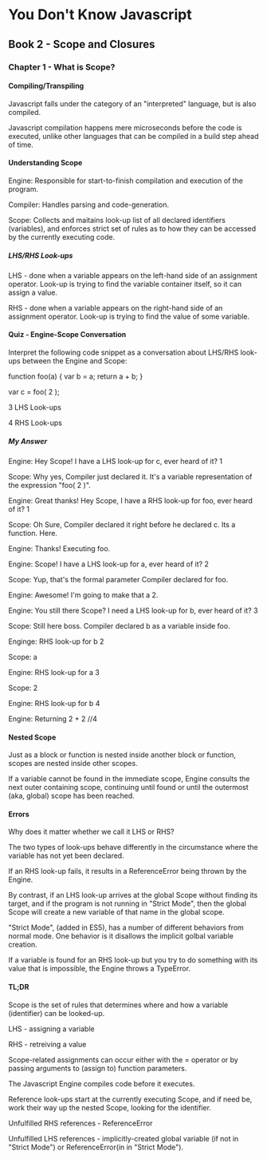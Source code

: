 # You Don't Know Javascript

## Book 2 - Scope and Closures
### Chapter 1 - What is Scope?

#### Compiling/Transpiling

Javascript falls under the category of an "interpreted" language, but is also compiled.

Javascript compilation happens mere microseconds before the code is executed, unlike other languages that can be compiled in a build step ahead of time.

#### Understanding Scope

Engine: Responsible for start-to-finish compilation and execution of the program.


Compiler: Handles parsing and code-generation.


Scope: Collects and maitains look-up list of all declared identifiers (variables), and enforces strict set of rules as to how they can be accessed by the currently executing code.


##### LHS/RHS Look-ups

LHS - done when a variable appears on the left-hand side of an assignment operator.  Look-up is trying to find the variable container itself, so it can assign a value.


RHS - done when a variable appears on the right-hand side of an assignment operator.  Look-up is trying to find the value of some variable.


#### Quiz - Engine-Scope Conversation

Interpret the following code snippet as a conversation about LHS/RHS look-ups between the Engine and Scope:

function foo(a) {
    var b = a;
    return a + b;
}

var c = foo( 2 );

3 LHS Look-ups

4 RHS Look-ups

##### My Answer

Engine: Hey Scope! I have a LHS look-up for c, ever heard of it? 1

Scope: Why yes, Compiler just declared it. It's a variable representation of the expression "foo( 2 )".

Engine: Great thanks! Hey Scope, I have a RHS look-up for foo, ever heard of it? 1

Scope: Oh Sure, Compiler declared it right before he declared c. Its a function. Here.

Engine: Thanks! Executing foo.

Engine: Scope! I have a LHS look-up for a, ever heard of it? 2

Scope: Yup, that's the formal parameter Compiler declared for foo.

Engine: Awesome! I'm going to make that a 2.

Engine: You still there Scope? I need a LHS look-up for b, ever heard of it? 3

Scope: Still here boss. Compiler declared b as a variable inside foo.

Enginge: RHS look-up for b 2

Scope: a

Engine: RHS look-up for a 3

Scope: 2

Engine: RHS look-up for b 4

Engine: Returning 2 + 2 //4


#### Nested Scope

Just as a block or function is nested inside another block or function, scopes are nested inside other scopes.

If a variable cannot be found in the immediate scope, Engine consults the next outer containing scope, continuing until found or  until the outermost (aka, global) scope has been reached.


#### Errors

Why does it matter whether we call it LHS or RHS?

The two types of look-ups behave differently in the circumstance where the variable has not yet been declared.

If an RHS look-up fails, it results in a ReferenceError being thrown by the Engine.

By contrast, if an LHS look-up arrives at the global Scope without finding its target, and if the program is not running in "Strict Mode", then the global Scope will create a new variable of that name in the global scope.

"Strict Mode", (added in ES5), has a number of different behaviors from normal mode.  One behavior is it disallows the implicit golbal variable creation.

If a variable is found for an RHS look-up but you try to do something with its value that is impossible, the Engine throws a TypeError.


#### TL;DR

Scope is the set of rules that determines where and how a variable (identifier) can be looked-up.

LHS - assigning a variable

RHS - retreiving a value

Scope-related assignments can occur either with the = operator or by passing arguments to (assign to) function parameters.

The Javascript Engine compiles code before it executes.

Reference look-ups start at the currently executing Scope, and if need be, work their way up the nested Scope, looking for the identifier.

Unfulfilled RHS references - ReferenceError

Unfulfilled LHS references - implicitly-created global variable (if not in "Strict Mode") or ReferenceError(in in "Strict Mode").

